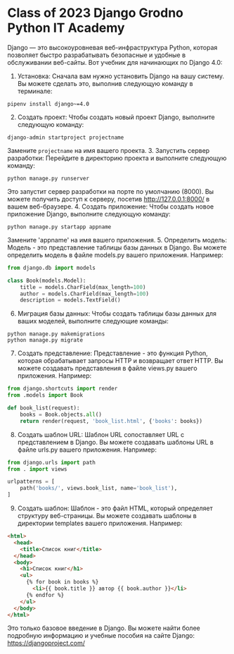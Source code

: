 # Class of 2023 Django Grodno Python IT Academy

Django — это высокоуровневая веб-инфраструктура Python, которая позволяет быстро разрабатывать безопасные и удобные в обслуживании веб-сайты. Вот учебник для начинающих по Django 4.0:

1. Установка: Сначала вам нужно установить Django на вашу систему. Вы можете сделать это, выполнив следующую команду в терминале:
```shell
pipenv install django~=4.0
```
2. Создать проект: Чтобы создать новый проект Django, выполните следующую команду:
```shell
django-admin startproject projectname
```
Замените `projectname` на имя вашего проекта.
3. Запустить сервер разработки: Перейдите в директорию проекта и выполните следующую команду:
```shell
python manage.py runserver
```
Это запустит сервер разработки на порте по умолчанию (8000). Вы можете получить доступ к серверу, посетив http://127.0.0.1:8000/ в вашем веб-браузере.
4. Создать приложение: Чтобы создать новое приложение Django, выполните следующую команду:
```shell
python manage.py startapp appname
```
Замените 'appname' на имя вашего приложения.
5. Определить модель: Модель - это представление таблицы базы данных в Django. Вы можете определить модель в файле models.py вашего приложения. Например:
```python
from django.db import models

class Book(models.Model):
    title = models.CharField(max_length=100)
    author = models.CharField(max_length=100)
    description = models.TextField()
```
6. Миграция базы данных: Чтобы создать таблицы базы данных для ваших моделей, выполните следующие команды:
```shell
python manage.py makemigrations
python manage.py migrate
```
7. Создать представление: Представление - это функция Python, которая обрабатывает запросы HTTP и возвращает ответ HTTP. Вы можете создавать представления в файле views.py вашего приложения. Например:
```python
from django.shortcuts import render
from .models import Book

def book_list(request):
    books = Book.objects.all()
    return render(request, 'book_list.html', {'books': books})
```
8. Создать шаблон URL: Шаблон URL сопоставляет URL с представлением в Django. Вы можете создавать шаблоны URL в файле urls.py вашего приложения. Например:
```python
from django.urls import path
from . import views

urlpatterns = [
    path('books/', views.book_list, name='book_list'),
]
```
9. Создать шаблон: Шаблон - это файл HTML, который определяет структуру веб-страницы. Вы можете создавать шаблоны в директории templates вашего приложения. Например:
```html
<html>
  <head>
    <title>Список книг</title>
  </head>
  <body>
    <h1>Список книг</h1>
    <ul>
      {% for book in books %}
        <li>{{ book.title }} автор {{ book.author }}</li>
      {% endfor %}
    </ul>
  </body>
</html>
```
Это только базовое введение в Django. Вы можете найти более подробную информацию и учебные пособия на сайте Django: https://djangoproject.com/